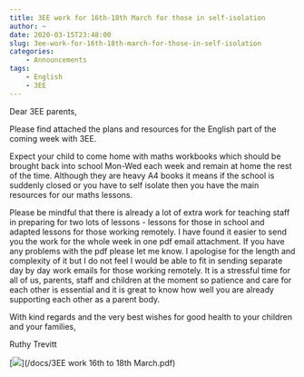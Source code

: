 ```yaml
---
title: 3EE work for 16th-18th March for those in self-isolation
author: ~
date: 2020-03-15T23:48:00
slug: 3ee-work-for-16th-18th-march-for-those-in-self-isolation
categories:
    - Announcements
tags:
    - English
    - 3EE
---
```


Dear 3EE parents,

Please find attached the plans and resources for the English part of the coming week with 3EE. 

Expect your child to come home with maths workbooks which should be brought back into school Mon-Wed each week and remain at home the rest of the time. Although they are heavy A4 books it means if the school is suddenly closed or you have to self isolate then you have the main resources for our maths lessons.

Please be mindful that there is already a lot of extra work for teaching staff in preparing for two lots of lessons - lessons for those in school and adapted lessons for those working remotely. I have found it easier to send you the work for the whole week in one pdf email attachment. If you have any problems with the pdf please let me know. I apologise for the length and complexity of it but I do not feel I would be able to fit in sending separate day by day work emails for those working remotely.  It is a stressful time for all of us, parents, staff and children at the moment so patience and care for each other is essential and it is great to know how well you are already supporting each other as a parent body.

With kind regards and the very best wishes for good health to your children and your families,

Ruthy Trevitt

[![](/images/3EE_work_16th_to_18th_March.png)](/docs/3EE work 16th to 18th March.pdf)
